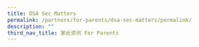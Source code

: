 ```yaml
---
title: DSA Sec Matters
permalink: /partners/for-parents/dsa-sec-matters/permalink/
description: ""
third_nav_title: 家长资讯 For Parents
---
```

